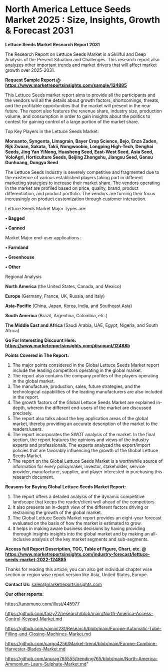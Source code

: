 # North America Lettuce Seeds Market 2025 : Size, Insights, Growth & Forecast 2031

<strong>Lettuce Seeds Market Research Report 2031</strong>

The Research Report on Lettuce Seeds Market is a Skillful and Deep Analysis of the Present Situation and Challenges. This research report also analyzes other important trends and market drivers that will affect market growth over 2025-2031.

<strong>Request Sample Report @ <a href=https://www.marketreportsinsights.com/sample/124885>https://www.marketreportsinsights.com/sample/124885</a></strong>

This Lettuce Seeds market report aims to provide all the participants and the vendors will all the details about growth factors, shortcomings, threats, and the profitable opportunities that the market will present in the near future. The report also features the revenue share, industry size, production volume, and consumption in order to gain insights about the politics to contest for gaining control of a large portion of the market share.

Top Key Players in the Lettuce Seeds Market:

<strong>Monsanto, Syngenta, Limagrain, Bayer Crop Science, Bejo, Enza Zaden, Rijk Zwaan, Sakata, Takii, Nongwoobio, Longping High-Tech, Denghai Seeds, Jing Yan YiNong, Huasheng Seed, East-West Seed, Asia Seed, VoloAgri, Horticulture Seeds, Beijing Zhongshu, Jiangsu Seed, Gansu Dunhuang, Dongya Seed</strong>

The Lettuce Seeds Industry is severely competitive and fragmented due to the existence of various established players taking part in different marketing strategies to increase their market share. The vendors operating in the market are profiled based on price, quality, brand, product differentiation, and product portfolio. The vendors are turning their focus increasingly on product customization through customer interaction.

Lettuce Seeds Market Major Types are:

<strong>• Bagged

• Canned</strong>

Market Major end-user applications :

<strong>• Farmland

• Greenhouse

• Other</strong>

Regional Analysis

</u><strong><b>North America</b></strong> (the United States, Canada, and Mexico)

<strong><b>Europe </b></strong>(Germany, France, UK, Russia, and Italy)

<strong><b>Asia-Pacific</b></strong> (China, Japan, Korea, India, and Southeast Asia)

<strong><b>South America</b></strong> (Brazil, Argentina, Colombia, etc.)

<strong><b>The Middle East and Africa</b></strong> (Saudi Arabia, UAE, Egypt, Nigeria, and South Africa)

<strong>Go For Interesting Discount Here: <a href=https://www.marketreportsinsights.com/discount/124885>https://www.marketreportsinsights.com/discount/124885</a></strong>

<strong>Points Covered in The Report:</strong>
<ol>
  <li>The major points considered in the Global Lettuce Seeds Market report include the leading competitors operating in the global market.</li>
  <li>The report also contains the company profiles of the players operating in the global market.</li>
  <li>The manufacture, production, sales, future strategies, and the technological capabilities of the leading manufacturers are also included in the report.</li>
  <li>The growth factors of the Global Lettuce Seeds Market are explained in-depth, wherein the different end-users of the market are discussed precisely.</li>
  <li>The report also talks about the key application areas of the global market, thereby providing an accurate description of the market to the readers/users.</li>
  <li>The report incorporates the SWOT analysis of the market. In the final section, the report features the opinions and views of the industry experts and professionals. The experts analyzed the export/import policies that are favorably influencing the growth of the Global Lettuce Seeds Market.</li>
  <li>The report on the Global Lettuce Seeds Market is a worthwhile source of information for every policymaker, investor, stakeholder, service provider, manufacturer, supplier, and player interested in purchasing this research document.</li>
</ol>
<strong>Reasons for Buying Global Lettuce Seeds Market Report:</strong>

<ol>
  <li>The report offers a detailed analysis of the dynamic competitive landscape that keeps the reader/client well ahead of the competitors.</li>
  <li>It also presents an in-depth view of the different factors driving or restraining the growth of the global market.</li>
  <li>The Global Lettuce Seeds Market report provides an eight-year forecast evaluated on the basis of how the market is estimated to grow.</li>
  <li>It helps in making aware business decisions by having providing thorough insights insights into the global market and by making an all-inclusive analysis of the key market segments and sub-segments.</li>
</ol>
<strong>Access full Report Description, TOC, Table of Figure, Chart, etc. @ <a href=https://www.marketreportsinsights.com/industry-forecast/lettuce-seeds-market-2022-124885>https://www.marketreportsinsights.com/industry-forecast/lettuce-seeds-market-2022-124885</a></strong>


Thanks for reading this article; you can also get individual chapter wise section or region wise report version like Asia, United States, Europe.

<strong>Contact Us:</strong>
sales@marketreportsinsights.com

<strong>Our other reports:</strong>

<a href=https://tanomuno.com/illust/445977>https://tanomuno.com/illust/445977</a>

<a href=https://github.com/faizy72/research/blob/main/North-America-Access-Control-Keypad-Market.md>https://github.com/faizy72/research/blob/main/North-America-Access-Control-Keypad-Market.md</a>

<a href=https://github.com/yamini231/Research/blob/main/Europe-Automatic-Tube-Filling-and-Closing-Machines-Market.md>https://github.com/yamini231/Research/blob/main/Europe-Automatic-Tube-Filling-and-Closing-Machines-Market.md</a>

<a href=https://github.com/cargo4256/Market-trend/blob/main/Europe-Combine-Harvester-Blades-Market.md>https://github.com/cargo4256/Market-trend/blob/main/Europe-Combine-Harvester-Blades-Market.md</a>

<a href=https://github.com/anurag765555/trending765/blob/main/North-America-Ammonium-Laury-Sulphate-Market.md>https://github.com/anurag765555/trending765/blob/main/North-America-Ammonium-Laury-Sulphate-Market.md</a>"
